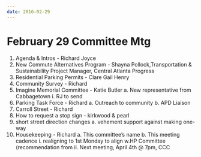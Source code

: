 ```yaml
---
date: 2016-02-29
---
```


# February 29 Committee Mtg

1.  Agenda & Intros - Richard Joyce
2.  New Commute Alternatives Program - Shayna Pollock,Transportation & Sustainability Project Manager, Central Atlanta Progress
3.  Residential Parking Permits - Clare Gail Henry
4.  Community Survey - Richard
5.  Imagine Memorial Committee - Katie Butler
a.  New representative from Cabbagetown
i.  RJ to send
6.  Parking Task Force - Richard
a.  Outreach to community
b.  APD Liaison
7.  Carroll Street - Richard
8.  How to request a stop sign - kirkwood & pearl
9.  short street direction changes
a.  vehement support against making one-way
10. Housekeeping - Richard
a.  This committee’s name
b.  This meeting cadence
i.  realigning to 1st Monday to align w.HP Committee (recommendation from
ii. Next meeting, April 4th @ 7pm, CCC
